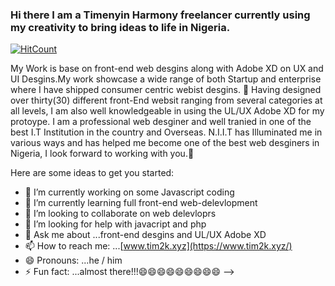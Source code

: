 ### Hi there I am a Timenyin Harmony freelancer currently using my creativity to bring ideas to life in Nigeria.
[![HitCount](http://hits.dwyl.com/timenyin/timenyin.svg)](http://hits.dwyl.com/timenyin/timenyin)


 My Work is base on front-end web desgins along with Adobe XD on UX and UI Desgins.My work showcase a wide range of both Startup and enterprise where I have shipped consumer centric webist desgins. 👋
Having designed over thirty(30) different front-End websit ranging from several categories at all levels, I am also well knowledgeable in using the UL/UX Adobe XD for my protoype. I am a professional web desginer and well tranied in one of the best I.T Institution in the country and Overseas. N.I.I.T has Illuminated me in various ways and has helped me become one of the best web desginers in Nigeria, I look forward to working with you.👋



Here are some ideas to get you started:

- 🔭 I’m currently working on some Javascript coding
- 🌱 I’m currently learning  full front-end web-delevlopment 
- 👯 I’m looking to collaborate on  web delevloprs
- 🤔 I’m looking for help with  javacript and php
- 💬 Ask me about ...front-end desgins and UL/UX Adobe XD
- 📫 How to reach me: ...[www.tim2k.xyz](https://www.tim2k.xyz/)
- 😄 Pronouns: ...he / him
- ⚡ Fun fact: ...almost there!!!😄😄😄😄😄😄😄😄😄
-->
